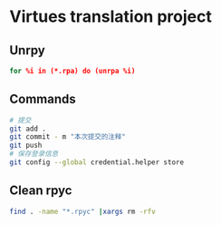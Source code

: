 # Virtues translation project

## Unrpy
```cmd
for %i in (*.rpa) do (unrpa %i)
```

## Commands
```bash
# 提交
git add .
git commit - m "本次提交的注释"
git push
# 保存登录信息
git config --global credential.helper store
```

## Clean rpyc
```bash
find . -name "*.rpyc" |xargs rm -rfv
```
